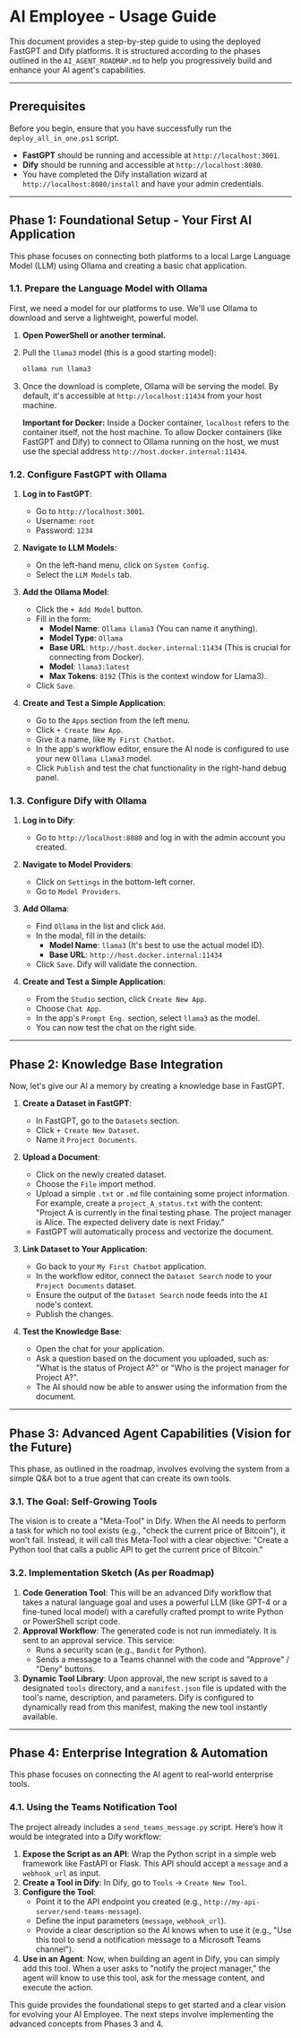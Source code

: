 # AI Employee - Usage Guide

This document provides a step-by-step guide to using the deployed FastGPT and Dify platforms. It is structured according to the phases outlined in the `AI_AGENT_ROADMAP.md` to help you progressively build and enhance your AI agent's capabilities.

---

## Prerequisites

Before you begin, ensure that you have successfully run the `deploy_all_in_one.ps1` script.
- **FastGPT** should be running and accessible at `http://localhost:3001`.
- **Dify** should be running and accessible at `http://localhost:8080`.
- You have completed the Dify installation wizard at `http://localhost:8080/install` and have your admin credentials.

---

## Phase 1: Foundational Setup - Your First AI Application

This phase focuses on connecting both platforms to a local Large Language Model (LLM) using Ollama and creating a basic chat application.

### 1.1. Prepare the Language Model with Ollama

First, we need a model for our platforms to use. We'll use Ollama to download and serve a lightweight, powerful model.

1.  **Open PowerShell or another terminal.**
2.  Pull the `llama3` model (this is a good starting model):
    ```bash
    ollama run llama3
    ```
3.  Once the download is complete, Ollama will be serving the model. By default, it's accessible at `http://localhost:11434` from your host machine.

    **Important for Docker:** Inside a Docker container, `localhost` refers to the container itself, not the host machine. To allow Docker containers (like FastGPT and Dify) to connect to Ollama running on the host, we must use the special address `http://host.docker.internal:11434`.

### 1.2. Configure FastGPT with Ollama

1.  **Log in to FastGPT**:
    -   Go to `http://localhost:3001`.
    -   Username: `root`
    -   Password: `1234`

2.  **Navigate to LLM Models**:
    -   On the left-hand menu, click on `System Config`.
    -   Select the `LLM Models` tab.

3.  **Add the Ollama Model**:
    -   Click the `+ Add Model` button.
    -   Fill in the form:
        -   **Model Name**: `Ollama Llama3` (You can name it anything).
        -   **Model Type**: `Ollama`
        -   **Base URL**: `http://host.docker.internal:11434` (This is crucial for connecting from Docker).
        -   **Model**: `llama3:latest`
        -   **Max Tokens**: `8192` (This is the context window for Llama3).
    -   Click `Save`.

4.  **Create and Test a Simple Application**:
    -   Go to the `Apps` section from the left menu.
    -   Click `+ Create New App`.
    -   Give it a name, like `My First Chatbot`.
    -   In the app's workflow editor, ensure the AI node is configured to use your new `Ollama Llama3` model.
    -   Click `Publish` and test the chat functionality in the right-hand debug panel.

### 1.3. Configure Dify with Ollama

1.  **Log in to Dify**:
    -   Go to `http://localhost:8080` and log in with the admin account you created.

2.  **Navigate to Model Providers**:
    -   Click on `Settings` in the bottom-left corner.
    -   Go to `Model Providers`.

3.  **Add Ollama**:
    -   Find `Ollama` in the list and click `Add`.
    -   In the modal, fill in the details:
        -   **Model Name**: `llama3` (It's best to use the actual model ID).
        -   **Base URL**: `http://host.docker.internal:11434`
    -   Click `Save`. Dify will validate the connection.

4.  **Create and Test a Simple Application**:
    -   From the `Studio` section, click `Create New App`.
    -   Choose `Chat App`.
    -   In the app's `Prompt Eng.` section, select `llama3` as the model.
    -   You can now test the chat on the right side.

---

## Phase 2: Knowledge Base Integration

Now, let's give our AI a memory by creating a knowledge base in FastGPT.

1.  **Create a Dataset in FastGPT**:
    -   In FastGPT, go to the `Datasets` section.
    -   Click `+ Create New Dataset`.
    -   Name it `Project Documents`.

2.  **Upload a Document**:
    -   Click on the newly created dataset.
    -   Choose the `File` import method.
    -   Upload a simple `.txt` or `.md` file containing some project information. For example, create a `project_A_status.txt` with the content: "Project A is currently in the final testing phase. The project manager is Alice. The expected delivery date is next Friday."
    -   FastGPT will automatically process and vectorize the document.

3.  **Link Dataset to Your Application**:
    -   Go back to your `My First Chatbot` application.
    -   In the workflow editor, connect the `Dataset Search` node to your `Project Documents` dataset.
    -   Ensure the output of the `Dataset Search` node feeds into the `AI` node's context.
    -   Publish the changes.

4.  **Test the Knowledge Base**:
    -   Open the chat for your application.
    -   Ask a question based on the document you uploaded, such as: "What is the status of Project A?" or "Who is the project manager for Project A?".
    -   The AI should now be able to answer using the information from the document.

---

## Phase 3: Advanced Agent Capabilities (Vision for the Future)

This phase, as outlined in the roadmap, involves evolving the system from a simple Q&A bot to a true agent that can create its own tools.

### 3.1. The Goal: Self-Growing Tools

The vision is to create a "Meta-Tool" in Dify. When the AI needs to perform a task for which no tool exists (e.g., "check the current price of Bitcoin"), it won't fail. Instead, it will call this Meta-Tool with a clear objective: "Create a Python tool that calls a public API to get the current price of Bitcoin."

### 3.2. Implementation Sketch (As per Roadmap)

1.  **Code Generation Tool**: This will be an advanced Dify workflow that takes a natural language goal and uses a powerful LLM (like GPT-4 or a fine-tuned local model) with a carefully crafted prompt to write Python or PowerShell script code.
2.  **Approval Workflow**: The generated code is not run immediately. It is sent to an approval service. This service:
    -   Runs a security scan (e.g., `Bandit` for Python).
    -   Sends a message to a Teams channel with the code and "Approve" / "Deny" buttons.
3.  **Dynamic Tool Library**: Upon approval, the new script is saved to a designated `tools` directory, and a `manifest.json` file is updated with the tool's name, description, and parameters. Dify is configured to dynamically read from this manifest, making the new tool instantly available.

---

## Phase 4: Enterprise Integration & Automation

This phase focuses on connecting the AI agent to real-world enterprise tools.

### 4.1. Using the Teams Notification Tool

The project already includes a `send_teams_message.py` script. Here’s how it would be integrated into a Dify workflow:

1.  **Expose the Script as an API**: Wrap the Python script in a simple web framework like FastAPI or Flask. This API should accept a `message` and a `webhook_url` as input.
2.  **Create a Tool in Dify**: In Dify, go to `Tools` -> `Create New Tool`.
3.  **Configure the Tool**:
    -   Point it to the API endpoint you created (e.g., `http://my-api-server/send-teams-message`).
    -   Define the input parameters (`message`, `webhook_url`).
    -   Provide a clear description so the AI knows when to use it (e.g., "Use this tool to send a notification message to a Microsoft Teams channel").
4.  **Use in an Agent**: Now, when building an agent in Dify, you can simply add this tool. When a user asks to "notify the project manager," the agent will know to use this tool, ask for the message content, and execute the action.

This guide provides the foundational steps to get started and a clear vision for evolving your AI Employee. The next steps involve implementing the advanced concepts from Phases 3 and 4.
